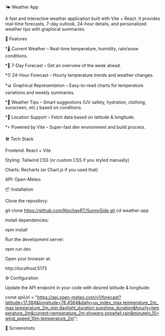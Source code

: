 🌤 Weather App

A fast and interactive weather application built with Vite + React. It provides real-time forecasts, 7-day outlook, 24-hour details, and personalized weather tips with graphical summaries.



🚀 Features

*🌡 Current Weather – Real-time temperature, humidity, rain/snow conditions.

*📆 7-Day Forecast – Get an overview of the week ahead.

*⏰ 24-Hour Forecast – Hourly temperature trends and weather changes.

*📊 Graphical Representation – Easy-to-read charts for temperature variations and weekly summaries.

*📝 Weather Tips – Smart suggestions (UV safety, hydration, clothing, sunscreen, etc.) based on conditions.

*📍 Location Support – Fetch data based on latitude & longitude.

*⚡ Powered by Vite – Super-fast dev environment and build process.



🛠 Tech Stack

Frontend: React + Vite

Styling: Tailwind CSS (or custom CSS if you styled manually)

Charts: Recharts (or Chart.js if you used that)

API: Open-Meteo



📦 Installation

Clone the repository:

git clone https://github.com/NischayRT/SunnySide.git
cd weather-app


Install dependencies:

npm install


Run the development server:

npm run dev


Open your browser at:

http://localhost:5173

⚙️ Configuration

Update the API endpoint in your code with desired latitude & longitude:

const apiUrl = "https://api.open-meteo.com/v1/forecast?latitude=17.384&longitude=78.4564&daily=uv_index_max,temperature_2m_max,temperature_2m_min,daylight_duration,sunshine_duration&hourly=temperature_2m&current=temperature_2m,showers,snowfall,rain&minutely_15=wind_speed_10m,temperature_2m";


📸 Screenshots



